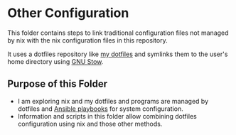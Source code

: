 # Other Configuration

This folder contains steps to link traditional configuration files not managed by nix with the nix configuration files in this repository.

It uses a dotfiles repository like [my dotfiles](https://github.com/justunsix/dotfiles) and symlinks them to the user's home directory using [GNU Stow](https://www.gnu.org/software/stow/).

## Purpose of this Folder

- I am exploring nix and my dotfiles and programs are managed by dotfiles and [Ansible playbooks](https://github.com/justunsix/dotfiles-playbook) for system configuration.
- Information and scripts in this folder allow combining dotfiles configuration using nix and those other methods.
